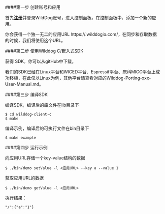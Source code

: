 ####第一步 创建账号和应用

首先[**注册**](https://www.wilddog.com/account/signup)并登录WildDog账号，进入控制面板。在控制面板中，添加一个新的应用。

你会获得一个独一无二的应用URL https://<appId>.wilddogio.com/，在同步和存取数据的时候，我们将使用这个URL。

####第二步 使用Wilddog C/嵌入式SDK

获得 SDK，你可以从gitHub中下载。

我们的SDK已经在Linux平台和WICED平台、Espressif平台、庆科MICO平台上成功移植，在此仅以Linux为例，其他平台请查看对应的Wilddog-Porting-xxx-User-Manual.md。

####第三步 编译SDK

编译SDK，编译后的库文件在lib目录下

	$ cd wilddog-client-c
	$ make 

编译示例，编译后的可执行文件在bin目录下

	$ make example

####第四步 运行示例

向应用URL存储一个key-value结构的数据

	$ ./bin/demo setValue -l <应用URL> --key a --value 1 

获取应用URL的数据

	$ ./bin/demo getValue -l <应用URL>
	
执行结果：

	"/":{"a":"1"}
